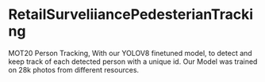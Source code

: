 # RetailSurveliiancePedesterianTracking
MOT20 Person Tracking, With our YOLOV8 finetuned model, to detect and keep track of each detected person with a unique id.
Our Model was trained on 28k photos from different resources.
